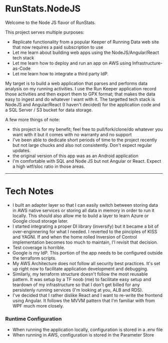 # RunStats.NodeJS
Welcome to the Node JS flavor of RunStats.

This project serves multiple purposes:
- Replicate functionality from a popular Keeper of Running Data web site that now requires a paid subscription to use
- Let me learn about building web apps using the NodeJS/Angular/React tech stack
- Let me learn how to deploy and run an app on AWS using Infrastructure-as-Code
- Let me learn how to integrate a third party IdP.

My target is to build a web application that parses and performs data analysis on my running activities.  I use the Run Keeper application record those activities and then export them to GPX format; that makes the data easy to ingest and do whatever I want with it.  The targetted tech stack is NodeJS and Angular/React (I haven't decided) for the application code and a SQL Server / S3 bucket for data storage.  

A few more things of note:
- this project is for my benefit; feel free to pull/fork/clone/do whatever you want with it but it comes with no warranty and no support
- I've been able to dedicate short periods of time to the project recently but not large chucks and also not consistently.  Don't expect regular updates.
- the original version of this app was as an Android application
- I'm comfortable with SQL and Node JS but not Angular or React.  Expect a high wtf/sloc ratio in those areas.

---
# Tech Notes
- I built an adapter layer so that I can easily switch between storing data in AWS native services or storing all data in memory in order to run it locally.  This should also allow me to build a layer to learn Azure or Google cloud storage later.
- I started integrating a proper DI library (inversify) but it became a bit of over-enginnering for what I needed.  I reverted to the pinciples of KISS and YAGNI.  If and when the home rolled Inversion of Control implementation becomes too much to maintain, I'l revisit that decision.
- Test coverage is horrible.
- Google is my IdP.  This portion of the app needs to be configured outside the terraform scripts.
- My AWS Architecture does not follow all security best practices.  It's set up right now to facilitate application development and debugging.
- Similarly, my terraform structure doesn't follow the most reusable pattern.  It was setup by a TF noob (me) to facilitate easy setup and teardown of my infrastructure so that I don't get billed for any persistenly running services (I'm looking at you, ALB and RDS).
- I've decided that I rather dislike React and I want to re-write the frontend using Angular.  It follows the MVVM pattern that I'm familiar with from WPF much more closely. 

### Runtime Configuration
- When running the application locally, configuration is stored in a .env file
- When running in AWS, configuration is stored in the Parameter Store

